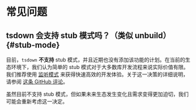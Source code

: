 # 常见问题

<!--
TODO
## What is the difference between tsdown and Rolldown?

## Why should I use tsdown instead of other bundlers (like tsup, unbuild, ...)? -->

## tsdown 会支持 stub 模式吗？（类似 unbuild） {#stub-mode}

目前，`tsdown` **不支持** stub 模式，并且近期也没有添加该功能的计划。在当前的生态环境下，我们认为简单的 stub 模式对于大多数库开发流程来说实际价值有限。我们推荐使用 [监听模式](../options/watch-mode.md) 来获得快速高效的开发体验。关于这一决策的详细说明，请参阅 [这条 GitHub 评论](https://github.com/rolldown/tsdown/pull/164#issuecomment-2849720617)。

虽然目前不支持 stub 模式，但如果未来生态发生变化且需求变得更加迫切，我们可能会重新考虑这一决定。
